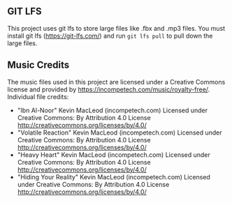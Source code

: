 ## GIT LFS
This project uses git lfs to store large files like .fbx and .mp3 files. You must install git lfs (https://git-lfs.com/) and run `git lfs pull` to pull down the large files.

## Music Credits
The music files used in this project are licensed under a Creative Commons license and provided by https://incompetech.com/music/royalty-free/. Individual file credits:
- "Ibn Al-Noor" Kevin MacLeod (incompetech.com)
Licensed under Creative Commons: By Attribution 4.0 License
http://creativecommons.org/licenses/by/4.0/
- "Volatile Reaction" Kevin MacLeod (incompetech.com)
Licensed under Creative Commons: By Attribution 4.0 License
http://creativecommons.org/licenses/by/4.0/
- "Heavy Heart" Kevin MacLeod (incompetech.com)
Licensed under Creative Commons: By Attribution 4.0 License
http://creativecommons.org/licenses/by/4.0/
- "Hiding Your Reality" Kevin MacLeod (incompetech.com)
Licensed under Creative Commons: By Attribution 4.0 License
http://creativecommons.org/licenses/by/4.0/